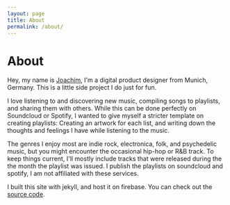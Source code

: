 ```yaml
---
layout: page
title: About
permalink: /about/
---
```


# About

Hey, my name is [Joachim](https://twitter.com/joggaf), I'm a digital product designer from Munich, Germany. This is a little side project I do just for fun. 

I love listening to and discovering new music, compiling songs to playlists, and sharing them with others. While this can be done perfectly on Soundcloud or Spotify, I wanted to give myself a stricter template on creating playlists: Creating an artwork for each list, and writing down the thoughts and feelings I have while listening to the music.

The genres I enjoy most are indie rock, electronica, folk, and psychedelic music, but you might encounter the occasional hip-hop or R&B track. To keep things current, I'll mostly include tracks that were released during the the month the playlist was issued. I publish the playlists on soundcloud and spotify, I am not affiliated with these services.

I built this site with jekyll, and host it on firebase. You can check out the [source code](https://github.com/Jogga/haze/).